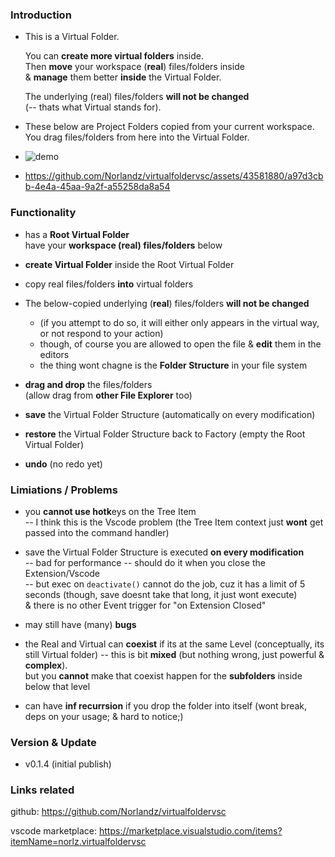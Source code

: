 ### Introduction

- This is a Virtual Folder.

  You can **create more virtual folders** inside. \
  Then **move** your workspace (**real**) files/folders inside \
  & **manage** them better **inside** the Virtual Folder. 

  The underlying (real) files/folders **will not be changed** \
  (-- thats what Virtual stands for).

- These below are Project Folders copied from your current workspace. \
  You drag files/folders from here into the Virtual Folder.

- ![demo](https://github.com/Norlandz/virtualfoldervsc/assets/43581880/16703b54-49cc-46cb-909d-dc4f1428e75d)
- https://github.com/Norlandz/virtualfoldervsc/assets/43581880/a97d3cbb-4e4a-45aa-9a2f-a55258da8a54


### Functionality

- has a **Root Virtual Folder** \
  have your **workspace (real) files/folders** below
 
- **create Virtual Folder** inside the Root Virtual Folder
 
- copy real files/folders **into** virtual folders
 
- The below-copied underlying (**real**) files/folders **will not be changed** 
  - (if you attempt to do so, it will either only appears in the virtual way, or not respond to your action)
  - though, of course you are allowed to open the file & **edit** them in the editors 
  - the thing wont chagne is the **Folder Structure** in your file system
 
- **drag and drop** the files/folders \
  (allow drag from **other File Explorer** too)
 
- **save** the Virtual Folder Structure (automatically on every modification)
 
- **restore** the Virtual Folder Structure back to Factory (empty the Root Virtual Folder)

- **undo** (no redo yet)

### Limiations / Problems

- you **cannot use hotk**eys on the Tree Item \
  -- I think this is the Vscode problem (the Tree Item context just **wont** get passed into the command handler)

- save the Virtual Folder Structure is executed **on every modification** \
  -- bad for performance -- should do it when you close the Extension/Vscode \
  -- but exec on `deactivate()` cannot do the job, cuz it has a limit of 5 seconds (though, save doesnt take that long, it just wont execute) \
  & there is no other Event trigger for "on Extension Closed"

- may still have (many) **bugs**

- the Real and Virtual can **coexist** if its at the same Level (conceptually, its still Virtual folder) -- this is bit **mixed** (but nothing wrong, just powerful & **complex**). \
  but you **cannot** make that coexist happen for the **subfolders** inside below that level

- can have **inf recurrsion** if you drop the folder into itself (wont break, deps on your usage; & hard to notice;)

### Version & Update

- v0.1.4 (initial publish)


### Links related

github: https://github.com/Norlandz/virtualfoldervsc

vscode marketplace: https://marketplace.visualstudio.com/items?itemName=norlz.virtualfoldervsc
